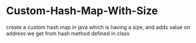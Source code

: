 # Custom-Hash-Map-With-Size
create a custom hash map in java which is having a size, and adds value on address we get from hash method defined in class
